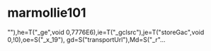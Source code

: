 # marmollie101
"\"),he=T(\"_ge\",void 0,7776E6),ie=T(\"_gclsrc\"),je=T(\"storeGac\",void 0,!0),oe=S(\"_x_19\"), gd=S(\"transportUrl\"),Md=S(\"_r\"…
